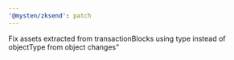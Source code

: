 ```yaml
---
'@mysten/zksend': patch
---
```


Fix assets extracted from transactionBlocks using type instead of objectType from object changes"
